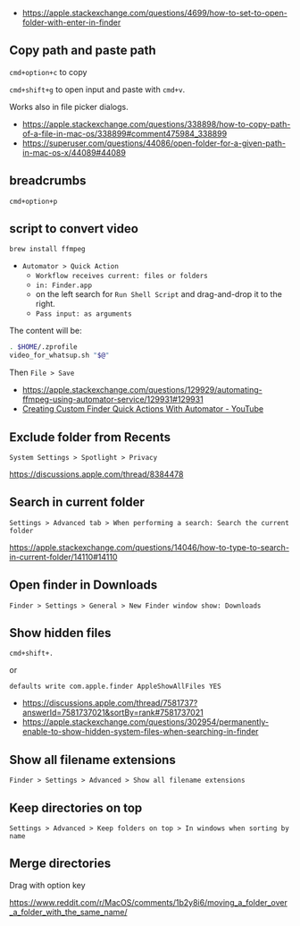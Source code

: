 - <https://apple.stackexchange.com/questions/4699/how-to-set-to-open-folder-with-enter-in-finder>

## Copy path and paste path

`cmd+option+c` to copy

`cmd+shift+g` to open input and paste with `cmd+v`.

Works also in file picker dialogs.

- <https://apple.stackexchange.com/questions/338898/how-to-copy-path-of-a-file-in-mac-os/338899#comment475984_338899>
- <https://superuser.com/questions/44086/open-folder-for-a-given-path-in-mac-os-x/44089#44089>

## breadcrumbs

`cmd+option+p`

## script to convert video

`brew install ffmpeg`

- `Automator > Quick Action`
  - `Workflow receives current: files or folders`
  - `in: Finder.app`
  - on the left search for `Run Shell Script` and drag-and-drop it to the right.
  - `Pass input: as arguments`

The content will be:

```bash
. $HOME/.zprofile
video_for_whatsup.sh "$@"
```

Then `File > Save`

- <https://apple.stackexchange.com/questions/129929/automating-ffmpeg-using-automator-service/129931#129931>
- [Creating Custom Finder Quick Actions With Automator - YouTube](https://www.youtube.com/watch?v=0BEPkM_gkGU)

## Exclude folder from Recents

`System Settings > Spotlight > Privacy`

<https://discussions.apple.com/thread/8384478>

## Search in current folder

`Settings > Advanced tab > When performing a search: Search the current folder`

<https://apple.stackexchange.com/questions/14046/how-to-type-to-search-in-current-folder/14110#14110>

## Open finder in Downloads

`Finder > Settings > General > New Finder window show: Downloads`

## Show hidden files

`cmd+shift+.`

or

`defaults write com.apple.finder AppleShowAllFiles YES`

- <https://discussions.apple.com/thread/7581737?answerId=7581737021&sortBy=rank#7581737021>
- <https://apple.stackexchange.com/questions/302954/permanently-enable-to-show-hidden-system-files-when-searching-in-finder>

## Show all filename extensions

`Finder > Settings > Advanced > Show all filename extensions`

## Keep directories on top

`Settings > Advanced > Keep folders on top > In windows when sorting by name`

## Merge directories

Drag with option key

<https://www.reddit.com/r/MacOS/comments/1b2y8i6/moving_a_folder_over_a_folder_with_the_same_name/>
